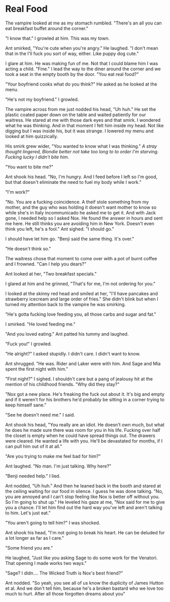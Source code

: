 # Real Food
The vampire looked at me as my stomach rumbled.  "There's an all you can eat breakfast buffet around the corner."

"I know that." I growled at him.  This was my town.

Ant smirked, "You're cute when you're angry."  He laughed.  "I don't mean that in the I'll fuck you sort of way, either.  Like puppy dog cute."

I glare at him.  He was making fun of me.  Not that I could blame him I was acting a child.  "Fine."  I lead the way to the diner around the corner and we took a seat in the empty booth by the door.  "You eat real food?"

"Your boyfriend cooks what do you think?"  He asked as he looked at the menu.

"He's not my boyfriend."  I growled.

The vampire across from me just nodded his head, "Uh huh."  He set the plastic coated paper down on the table and waited patiently for our waitress.  He stared at me with those dark eyes and that smirk.  I wondered what he was thinking.  And in that moment I felt him inside my head.  Not like digging but I was inside his, but it was strange.  I lowered my menu and looked at him quizzically.

His smirk grew wider, "You wanted to know what I was thinking."  _A stray thought lingered, Blondie better not take too long to to order I'm starving.  Fucking lucky I didn't bite him._

"You want to bite me?"

Ant shook his head.  "No, I'm hungry.  And I feed before I left so I'm good, but that doesn't eliminate the need to fuel my body while I work."

"I'm work?"  

"No.  You are a fucking coincidence.  A theif stole something from my mother, and the guy who was holding it doesn't want mother to know so while she's in Italy incommunicado he asked me to get it.  And with Jack gone, I needed help so I asked Nox.  He found the answer in hours and sent me here.  He still thinks you are avoiding him in New York.  Doesn't even think you left, he's a fool."  Ant sighed.   "I should go."

I should have let him go.  "Benji said the same thing.  It's over."

"He doesn't think so."

The waitress chose that moment to come over with a pot of burnt coffee and I frowned.  "Can I help you dears?"

Ant looked at her, "Two breakfast specials."

I glared at him and he grinned, "That's for me, I'm not ordering for you."

I looked at the skinny red head and smiled at her, "I'll have pancakes and strawberry icecream and large order of fries."  She didn't blink but when I turned my attention back to the vampire he was smirking. 

"He's gotta fucking love feeding you, all those carbs and sugar and fat."

I smirked.  "He loved feeding me."

"And you loved eating."  Ant patted his tummy and laughed.

"Fuck you!"  I growled.

"He alright?" I asked stupidly.  I didn't care.  I didn't want to know.

Ant shrugged.  "He was. Rider and Laker were with him.  And Sage and Mia spent the first night with him."

"First night?" I sighed.  I shouldn't care but a pang of jealousy hit at the mention of his childhood friends.  "Why did they stay?"

"Nox got a new place.  He's freaking the fuck out about it.  It's big and empty and if it weren't for his brothers he'd probably be sitting in a corner trying to keep himself sane."

"See he doesn't need me."  I said.

Ant shook his head, "You really are an idiot.  He doesn't own much, but what he does he made sure there was room for you in his life.  Fucking over half the closet is empty when he could have spread things out.  The drawers were cleared.  He wanted a life with you.  He'll be devastated for months, if I can pull him out of it at all."
 
 "Are you trying to make me feel bad for him?"

Ant laughed.  "No man.  I'm just talking.   Why here?"

"Benji needed help."  I lied.  

Ant nodded, "Uh huh."  And then he leaned back in the booth and stared at the ceiling waiting for our food in silence.  I guess he was done talking.  "No, you are annoyed and I can't stop feeling like Nox is better off without you.  So I'm going to shut up."  He leveled his gaze at me, "Nox said for me to give you a chance.  I'll let him find out the hard way you've left and aren't talking to him.  Let's just eat."

"You aren't going to tell him?"  I was shocked.

Ant shook his head, "I'm not going to break his heart.  He can be deluded for a lot longer as far as I care."

"Some friend you are."

He laughed, "Just like you asking Sage to do some work for the Venatori.  That opening I made works two ways."

"Sage?  I didn.... The Wicked Truth is Nox's best friend?"

Ant nodded.  "So yeah, you see all of us know the duplicity of James Hutton et al.  And we don't tell him, because he's a broken bastard who we love too much to hurt.  After all those forgotten dreams about you"


<!--stackedit_data:
eyJoaXN0b3J5IjpbMjA2NTIwMTUyNSwxODM3MzY5MjYsLTg0Nj
c4ODY4NiwtMTI3MTE2NjU1MywtMjA4ODc0NjYxMl19
-->